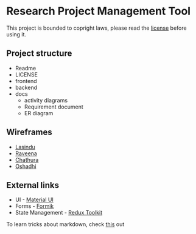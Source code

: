 # Research Project Management Tool

This project is bounded to copright laws, please read the [license](LICENSE) before using it.

## Project structure

- Readme
- LICENSE
- frontend
- backend
- docs
  - activity diagrams
  - Requirement document
  - ER diagram

## Wireframes

- [Lasindu](https://wireframepro.mockflow.com/view/MUYCsQXX9nb)
- [Raveena](https://wireframepro.mockflow.com/view/Me6ajDKPAnb)
- [Chathura](https://wireframepro.mockflow.com/view/MK74VDkXAnb)
- [Oshadhi](add_your_link_here)

## External links

- UI - [Material UI](https://mui.com/)
- Forms - [Formik](https://formik.org/)
- State Management - [Redux Toolkit](https://redux-toolkit.js.org/)

To learn tricks about markdown, check [this](https://www.markdownguide.org/cheat-sheet/) out
